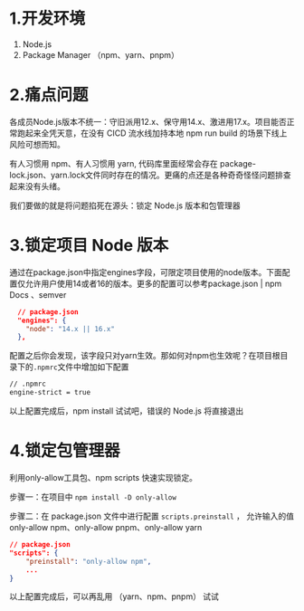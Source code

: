 # 1.开发环境

1. Node.js
2. Package Manager （npm、yarn、pnpm）

# 2.痛点问题

各成员Node.js版本不统一：守旧派用12.x、保守用14.x、激进用17.x。项目能否正常跑起来全凭天意，在没有 CICD 流水线加持本地 npm run build 的场景下线上风险可想而知。

有人习惯用 npm、有人习惯用 yarn, 代码库里面经常会存在 package-lock.json、yarn.lock文件同时存在的情况。更痛的点还是各种奇奇怪怪问题排查起来没有头绪。

我们要做的就是将问题掐死在源头：锁定 Node.js 版本和包管理器

# 3.锁定项目 Node 版本

通过在package.json中指定engines字段，可限定项目使用的node版本。下面配置仅允许用户使用14或者16的版本。更多的配置可以参考package.json | npm Docs 、semver

```json
  // package.json 
  "engines": {
    "node": "14.x || 16.x"
  },
```

配置之后你会发现，该字段只对yarn生效。那如何对npm也生效呢？在项目根目录下的`.npmrc`文件中增加如下配置

```bash
// .npmrc
engine-strict = true
```

以上配置完成后，npm install 试试吧，错误的 Node.js 将直接退出

# 4.锁定包管理器

利用only-allow工具包、npm scripts 快速实现锁定。

步骤一：在项目中 `npm install -D only-allow`

步骤二：在 package.json 文件中进行配置 `scripts.preinstall` ， 允许输入的值 only-allow npm、only-allow pnpm、only-allow yarn

```json
// package.json
"scripts": {
    "preinstall": "only-allow npm",
    ...
}
```

以上配置完成后，可以再乱用 （yarn、npm、pnpm） 试试
